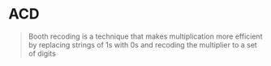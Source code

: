 # ACD

> Booth recoding is a technique that makes multiplication more efficient by replacing strings of 1s with 0s and recoding the multiplier to a set of digits